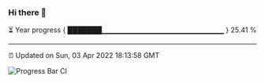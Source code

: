 ### Hi there 👋

⏳ Year progress { ███████▁▁▁▁▁▁▁▁▁▁▁▁▁▁▁▁▁▁▁▁▁▁▁ } 25.41 %

---

⏰ Updated on Sun, 03 Apr 2022 18:13:58 GMT

![Progress Bar CI](https://github.com/liununu/liununu/workflows/Progress%20Bar%20CI/badge.svg)

